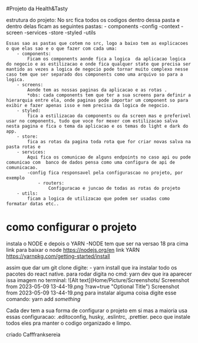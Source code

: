 #Projeto da Health&Tasty

estrutura do projeto:
No src fica todos os codigos dentro dessa pasta e dentro delas ficam as seguintes pastas: - components
-config
-context
-screen
-services
-store
-styled
-utils

    Essas sao as pastas que cotem no src, logo a baixo tem as explicacoes o que elas sao e o que fazer com cada uma:
        - components:
            Ficam os components aonde fica a logica  da aplicacao logica do negocio e as estilizacao e onde fica qualquer state que precisa ser mantido as vezes a logica de negocio pode tornar muito complexo nesse caso tem que ser separado dos components como uma arquivo so para a logica.
        - screens:
            Aonde tem as nossas paginas da aplicacao e as rotas .
            *obs: cada components tem que ter a sua screens para definir a hierarquia entre ela, onde paginas pode importar um component so para exibir e fazer apenas isso e nem precisa da logica de negocio.
        - styled:
            fica a estilizacao da components ou da screen mas e preferivel usar no components, tudo que voce for mexer com estilizacao salva nesta pagina e fica o tema da aplicacao e os temas do light e dark do app.
        - store:
            fica as rotas da pagina toda rota que for criar novas salva na pasta rotas e
        - services:
            Aqui fica os comunicao de alguns endpoints no caso api ou pode comunicao com  banco de dados pensa como uma configura de api de comunicacao.
            -config fica responsavel pela configurascao no projeto, por exemplo
                - routers:
                    Configuracao e juncao de todas as rotas do projeto
        - utils:
            ficam a logica de utilizacao que podem ser usadas como formatar datas etc..

# como configurar o projeto

instala o NODE e depois o YARN
-NODE tem que ser na versao 18 pra cima
link para baixar o node https://nodejs.org/en
link YARN https://yarnpkg.com/getting-started/install

assim que dar um git clone digite: - yarn install que ira instalar todo os pacotes do react native.
para rodar digita no cmd:
yarn dev que ira aparecer issa imagem no terminal:
![Alt text](Home/Picture/Screenshots/ Screenshot from 2023-05-09 13-44-19.png ?raw=true "Optional Title")
Screenshot from 2023-05-09 13-44-19.png
para instalar alguma coisa digite esse comando:
yarn add _something_

Cada dev tem a sua forma de configurar o projeto em si mas a maioria usa essas configuracao:
.editoconfig, husky, .eslintrc, .prettier.
peco que instale todos eles pra manter o codigo organizado e limpo.

criado Cafffranksereia

